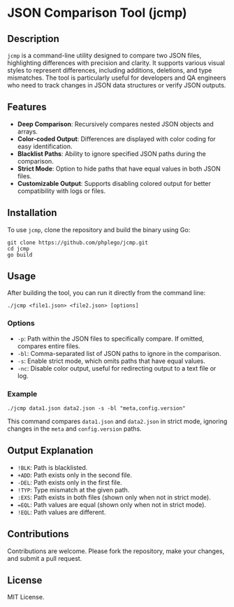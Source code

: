 # JSON Comparison Tool (jcmp)

## Description

`jcmp` is a command-line utility designed to compare two JSON files, highlighting differences with precision and clarity. It supports various visual styles to represent differences, including additions, deletions, and type mismatches. The tool is particularly useful for developers and QA engineers who need to track changes in JSON data structures or verify JSON outputs.

## Features

- **Deep Comparison**: Recursively compares nested JSON objects and arrays.
- **Color-coded Output**: Differences are displayed with color coding for easy identification.
- **Blacklist Paths**: Ability to ignore specified JSON paths during the comparison.
- **Strict Mode**: Option to hide paths that have equal values in both JSON files.
- **Customizable Output**: Supports disabling colored output for better compatibility with logs or files.

## Installation

To use `jcmp`, clone the repository and build the binary using Go:

```
git clone https://github.com/phplego/jcmp.git
cd jcmp
go build
```

## Usage

After building the tool, you can run it directly from the command line:

```
./jcmp <file1.json> <file2.json> [options]
```

### Options

- `-p`: Path within the JSON files to specifically compare. If omitted, compares entire files.
- `-bl`: Comma-separated list of JSON paths to ignore in the comparison.
- `-s`: Enable strict mode, which omits paths that have equal values.
- `-nc`: Disable color output, useful for redirecting output to a text file or log.

### Example

```
./jcmp data1.json data2.json -s -bl "meta,config.version"
```

This command compares `data1.json` and `data2.json` in strict mode, ignoring changes in the `meta` and `config.version` paths.

## Output Explanation

- `!BLK`: Path is blacklisted.
- `+ADD`: Path exists only in the second file.
- `-DEL`: Path exists only in the first file.
- `!TYP`: Type mismatch at the given path.
- `:EXS`: Path exists in both files (shown only when not in strict mode).
- `=EQL`: Path values are equal (shown only when not in strict mode).
- `!EQL`: Path values are different.

## Contributions

Contributions are welcome. Please fork the repository, make your changes, and submit a pull request.

## License

MIT License.
